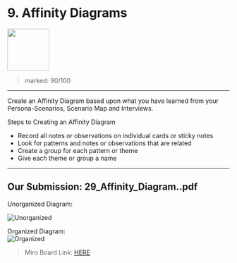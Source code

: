 # 9. Affinity Diagrams
[<img src="https://user-images.githubusercontent.com/79627254/226060873-16d4a78c-0ec2-4ade-8389-a52bafcd9e62.png" width="95"/>](#)
> marked: 90/100
---
Create an Affinity Diagram based upon what you have learned from your Persona-Scenarios, Scenario Map and Interviews. 

Steps to Creating an Affinity Diagram
- Record all notes or observations on individual cards or sticky notes
- Look for patterns and notes or observations that are related
- Create a group for each pattern or theme
- Give each theme or group a name

---
## Our Submission: 29_Affinity_Diagram..pdf 
Unorganized Diagram:  

![Unorganized](https://user-images.githubusercontent.com/79627254/225854627-847f569c-83a8-4a1d-926e-59789dce0e29.jpg)

Organized Diagram:  
![Organized](https://user-images.githubusercontent.com/79627254/225854585-e94c9e2e-6391-449b-8add-d8b769b7cacd.jpg)

> Miro Board Link: [HERE](https://miro.com/app/board/uXjVOHh1v6Y=/?share_link_id=433519363645)